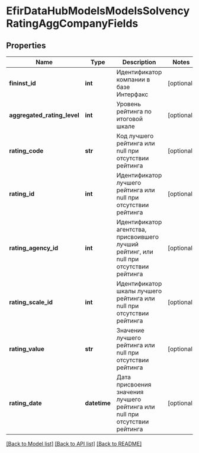 # EfirDataHubModelsModelsSolvencyRatingAggCompanyFields

## Properties
Name | Type | Description | Notes
------------ | ------------- | ------------- | -------------
**fininst_id** | **int** | Идентификатор компании в базе Интерфакс | [optional] 
**aggregated_rating_level** | **int** | Уровень рейтинга по итоговой шкале | [optional] 
**rating_code** | **str** | Код лучшего рейтинга или null при отсутствии рейтинга | [optional] 
**rating_id** | **int** | Идентификатор лучшего рейтинга или null при отсутствии рейтинга | [optional] 
**rating_agency_id** | **int** | Идентификатор агентства, присвоившего лучший рейтинг, или null при отсутствии рейтинга | [optional] 
**rating_scale_id** | **int** | Идентификатор шкалы лучшего рейтинга или null при отсутствии рейтинга | [optional] 
**rating_value** | **str** | Значение лучшего рейтинга или null при отсутствии рейтинга | [optional] 
**rating_date** | **datetime** | Дата присвоения значения лучшего рейтинга или null при отсутствии рейтинга | [optional] 

[[Back to Model list]](../README.md#documentation-for-models) [[Back to API list]](../README.md#documentation-for-api-endpoints) [[Back to README]](../README.md)


